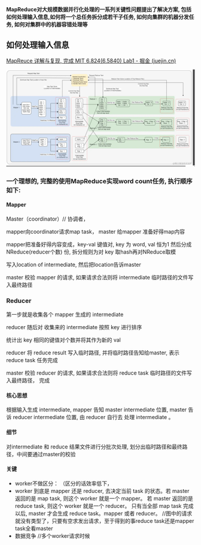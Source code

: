 **MapReduce对大规模数据并行化处理的一系列关键性问题提出了解决方案, 包括如何处理输入信息,如何将一个总任务拆分成若干子任务, 如何向集群的机器分发任务, 如何对集群中的机器容错处理等**



## 如何处理输入信息

[MapReuce 详解与复现, 完成 MIT 6.824(6.5840) Lab1 - 掘金 (juejin.cn)](https://juejin.cn/post/7260123819476926501)



![image-20240315232746655](assets/image-20240315232746655.png)

### **一个理想的, 完整的使用MapReduce实现word count任务, 执行顺序如下:**

#### Mapper

Master（coordinator）// 协调者， 

mapper向coordinator请求map task， master 给mapper 准备好得map内容

mapper把准备好得内容变成，key-val 键值对, key 为 word, val 恒为1 然后分成NReduce(reducer个数) 份, 拆分规则为对 key 取hash再对NReduce取模

写入location of intermediate, 然后把location告诉master

master 校验 mapper 的请求, 如果请求合法则将 intermediate 临时路径的文件写入最终路径

### Reducer

第一步就是收集各个 mapper 生成的 intermediate

reducer 随后对 收集来的 intermediate 按照 key 进行排序

统计出 key 相同的键值对个数并将其作为新的 val

reducer 将 reduce result 写入临时路径, 并将临时路径告知给master, 表示 reduce task 任务完成

master 校验 reducer 的请求, 如果请求合法则将 reduce task 临时路径的文件写入最终路径， 完成

#### 核心思想 

根据输入生成 intermediate, mapper 告知 master intermediate 位置, master 告诉 reducer intermediate 位置, 由 reducer 自行去 处理 intermediate 。

#### 细节

对intermediate 和 reduce 结果文件进行分批次处理, 划分出临时路径和最终路径，中间要通过master的校验

#### 关键

- worker不做区分： （区分的话效率低下，
-  worker 到底是  mapper 还是 reducer, 去决定当前 task 的状态。若 master 返回的是 map task, 则这个 worker 就是一个 mapper。 若 master 返回的是 reduce task, 则这个 worker 就是一个 reducer。 只有当全部 map task 完成以后, master 才会生成 reduce task。mapper 或者 reducer。 //图中的请求就没有类型了，只要有空求发出请求，至于得到的事reduce task还是mapper task全看master
- 数据竞争 //多个worker请求时候



